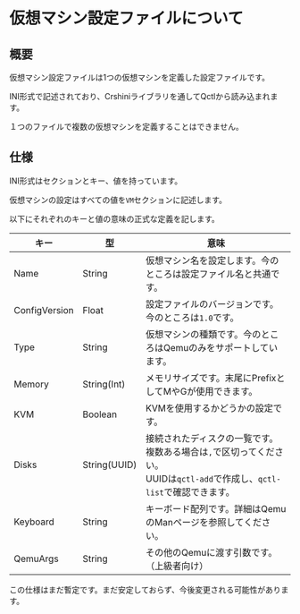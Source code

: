 # 仮想マシン設定ファイルについて

## 概要

仮想マシン設定ファイルは1つの仮想マシンを定義した設定ファイルです。

INI形式で記述されており、Crshiniライブラリを通してQctlから読み込まれます。

１つのファイルで複数の仮想マシンを定義することはできません。

## 仕様

INI形式はセクションとキー、値を持っています。

仮想マシンの設定はすべての値を`VM`セクションに記述します。

以下にそれぞれのキーと値の意味の正式な定義を記します。


| キー          | 型           | 意味                                                                                                                           |
| --------------- | -------------- | -------------------------------------------------------------------------------------------------------------------------------- |
| Name          | String       | 仮想マシン名を設定します。今のところは設定ファイル名と共通です。                                                               |
| ConfigVersion | Float        | 設定ファイルのバージョンです。今のところは`1.0`です。                                                                          |
| Type          | String       | 仮想マシンの種類です。今のところはQemuのみをサポートしています。                                                               |
| Memory        | String(Int)  | メモリサイズです。末尾にPrefixとしてMやGが使用できます。                                                                       |
| KVM           | Boolean      | KVMを使用するかどうかの設定です。                                                                                              |
| Disks         | String(UUID) | 接続されたディスクの一覧です。複数ある場合は`,`で区切ってください。<br />UUIDは`qctl-add`で作成し、`qctl-list`で確認できます。 |
| Keyboard      | String       | キーボード配列です。詳細はQemuのManページを参照してください。                                                                  |
| QemuArgs      | String       | その他のQemuに渡す引数です。（上級者向け）                                                                                     |

この仕様はまだ暫定です。まだ安定しておらず、今後変更される可能性があります。

